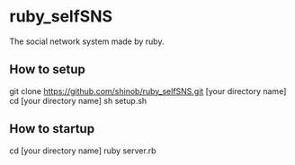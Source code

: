 # ruby_selfSNS

The social network system made by ruby.

## How to setup

git clone https://github.com/shinob/ruby_selfSNS.git [your directory name]
cd [your directory name]
sh setup.sh

## How to startup

cd [your directory name]
ruby server.rb
